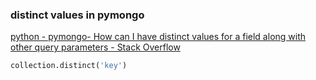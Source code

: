 ###  distinct values in pymongo


[python - pymongo- How can I have distinct values for a field along with other query parameters - Stack Overflow](https://stackoverflow.com/questions/12879781/pymongo-how-can-i-have-distinct-values-for-a-field-along-with-other-query-param "python - pymongo- How can I have distinct values for a field along with other query parameters - Stack Overflow")




```python
collection.distinct('key')
```

